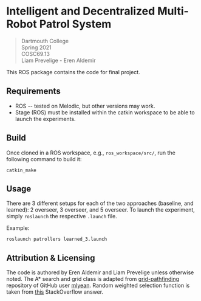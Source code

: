 # Intelligent and Decentralized Multi-Robot Patrol System
> Dartmouth College\
> Spring 2021\
> COSC69.13\
> Liam Prevelige - Eren Aldemir

This ROS package contains the code for final project.

## Requirements
- ROS -- tested on Melodic, but other versions may work.
- Stage (ROS) must be installed within the catkin workspace to be able to launch the experiments.

## Build
Once cloned in a ROS workspace, e.g., `ros_workspace/src/`, run the following command to build it:

	catkin_make
	
## Usage
There are 3 different setups for each of the two approaches (baseline, and learned): 2 overseer, 3 overseer, and 5 overseer. To launch the experiment, simply `roslaunch` the respective `.launch` file.

Example:

	roslaunch patrollers learned_3.launch

## Attribution & Licensing
The code is authored by Eren Aldemir and Liam Prevelige unless otherwise noted. The A* search and grid class is adapted from [grid-pathfinding](https://github.com/mlyean/grid-pathfinding) repository of GitHub user [mlyean](https://github.com/mlyean/). Random weighted selection function is taken from [this](https://stackoverflow.com/a/3679747) StackOverflow answer.